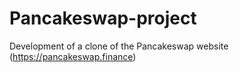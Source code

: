 # Pancakeswap-project
Development of a clone of the Pancakeswap website (https://pancakeswap.finance)
